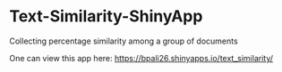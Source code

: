 # Text-Similarity-ShinyApp
Collecting percentage similarity among a group of documents

One can view this app here:
https://bpali26.shinyapps.io/text_similarity/
